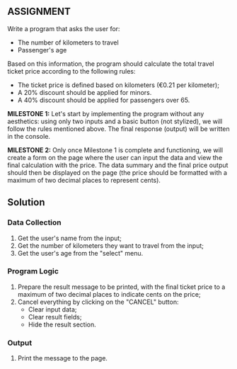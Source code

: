 ## ASSIGNMENT

Write a program that asks the user for:

- The number of kilometers to travel
- Passenger's age

Based on this information, the program should calculate the total travel ticket price according to the following rules:

- The ticket price is defined based on kilometers (€0.21 per kilometer);
- A 20% discount should be applied for minors.
- A 40% discount should be applied for passengers over 65.

**MILESTONE 1:**
Let's start by implementing the program without any aesthetics: using only two inputs and a basic button (not stylized), we will follow the rules mentioned above. The final response (output) will be written in the console.

**MILESTONE 2:**
Only once Milestone 1 is complete and functioning, we will create a form on the page where the user can input the data and view the final calculation with the price. 
The data summary and the final price output should then be displayed on the page (the price should be formatted with a maximum of two decimal places to represent cents).

## Solution

### Data Collection
1. Get the user's name from the input;
2. Get the number of kilometers they want to travel from the input;
3. Get the user's age from the "select" menu.

### Program Logic
1. Prepare the result message to be printed, with the final ticket price to a maximum of two decimal places to indicate cents on the price; 
2. Cancel everything by clicking on the "CANCEL" button:  
    - Clear input data;
    - Clear result fields;
    - Hide the result section. 

### Output
1. Print the message to the page.
